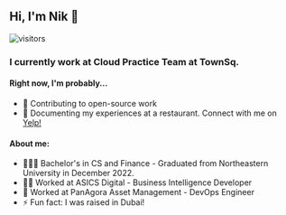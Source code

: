 ## Hi, I'm Nik 👋

![visitors](https://visitor-badge.glitch.me/badge?page_id=nikdmello.nikdmello)

### I currently work at Cloud Practice Team at TownSq.

#### Right now, I'm probably...
- 🔭 Contributing to open-source work 
- 🍔 Documenting my experiences at a restaurant. Connect with me on [Yelp!](https://www.yelp.com/user_details?userid=0WnmSWvTqHCcEXwXGrgBoA)

#### About me:
- 🧑🏽‍🎓 Bachelor's in CS and Finance - Graduated from Northeastern University in December 2022.
- 🏃‍♂️ Worked at ASICS Digital - Business Intelligence Developer
- 💸 Worked at PanAgora Asset Management - DevOps Engineer
- ⚡ Fun fact: I was raised in Dubai!

<!--
**nikdmello/nikdmello** is a ✨ _special_ ✨ repository because its `README.md` (this file) appears on your GitHub profile.

Here are some ideas to get you started:

- 🔭 I’m currently working on ...
- 🌱 I’m currently learning ...
- 👯 I’m looking to collaborate on ...
- 🤔 I’m looking for help with ...
- 💬 Ask me about ...
- 📫 How to reach me: ...
- 😄 Pronouns: ...
- ⚡ Fun fact: ...
-->



